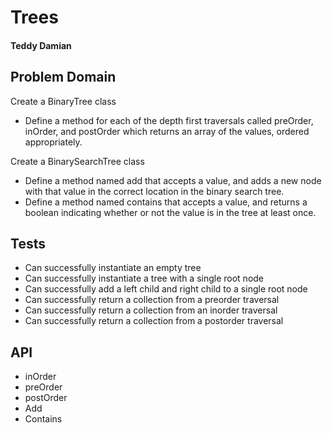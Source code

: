 # Trees
#### Teddy Damian

## Problem Domain
Create a BinaryTree class
- Define a method for each of the depth first traversals called preOrder, inOrder, and postOrder which returns an array of the values, ordered appropriately.

Create a BinarySearchTree class
- Define a method named add that accepts a value, and adds a new node with that value in the correct location in the binary search tree.
- Define a method named contains that accepts a value, and returns a boolean indicating whether or not the value is in the tree at least once.

## Tests
- Can successfully instantiate an empty tree
- Can successfully instantiate a tree with a single root node
- Can successfully add a left child and right child to a single root node
- Can successfully return a collection from a preorder traversal
- Can successfully return a collection from an inorder traversal
- Can successfully return a collection from a postorder traversal

## API
- inOrder
- preOrder
- postOrder
- Add
- Contains
